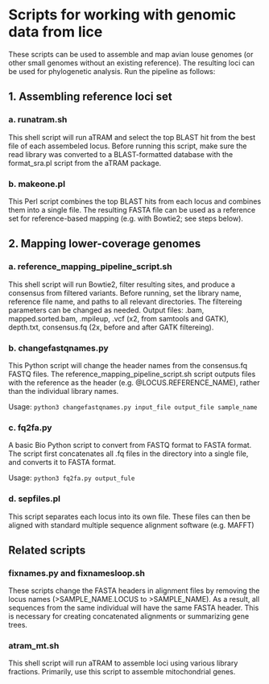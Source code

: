 # Scripts for working with genomic data from lice
These scripts can be used to assemble and map avian louse genomes (or other small genomes without an existing reference). The resulting loci can be used for phylogenetic analysis. Run the pipeline as follows:

## 1. Assembling reference loci set
### a. runatram.sh
This shell script will run aTRAM and select the top BLAST hit from the best file of each assembeled locus. Before running this script, make sure the read library was converted to a BLAST-formatted database with the format_sra.pl script from the aTRAM package.

### b. makeone.pl
This Perl script combines the top BLAST hits from each locus and combines them into a single file. The resulting FASTA file can be used as a reference set for reference-based mapping (e.g. with Bowtie2; see steps below).

## 2. Mapping lower-coverage genomes
### a. reference_mapping_pipeline_script.sh
This shell script will run Bowtie2, filter resulting sites, and produce a consensus from filtered variants. Before running, set the library name, reference file name, and paths to all relevant directories. The filtereing parameters can be changed as needed. Output files: .bam, mapped.sorted.bam, .mpileup, .vcf (x2, from samtools and GATK), depth.txt, consensus.fq (2x, before and after GATK filtereing).

### b. changefastqnames.py
This Python script will change the header names from the consensus.fq FASTQ files. The reference_mapping_pipeline_script.sh script outputs files with the reference as the header (e.g. @LOCUS.REFERENCE_NAME), rather than the individual library names.

Usage:
```python3 changefastqnames.py input_file output_file sample_name```

### c. fq2fa.py
A basic Bio Python script to convert from FASTQ format to FASTA format. The script first concatenates all .fq files in the directory into a single file, and converts it to FASTA format.

Usage: ```python3 fq2fa.py output_fule```

### d. sepfiles.pl
This script separates each locus into its own file. These files can then be aligned with standard multiple sequence alignment software (e.g. MAFFT)

## Related scripts

### fixnames.py and fixnamesloop.sh
These scripts change the FASTA headers in alignment files by removing the locus names (>SAMPLE_NAME.LOCUS to >SAMPLE_NAME). As a result, all sequences from the same individual will have the same FASTA header. This is necessary for creating concatenated alignments or summarizing gene trees.

### atram_mt.sh
This shell script will run aTRAM to assemble loci using various library fractions. Primarily, use this script to assemble mitochondrial genes. 
